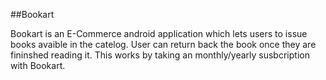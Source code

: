 ##Bookart

Bookart is an E-Commerce android application which lets users to issue books avaible in the catelog. User can return back the book once they are fininshed reading it. 
This works by taking an monthly/yearly susbcription with Bookart.
